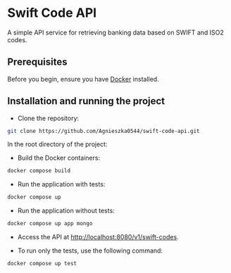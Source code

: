 # Swift Code API

A simple API service for retrieving banking data based on SWIFT and ISO2 codes.

## Prerequisites

Before you begin, ensure you have [Docker](https://docs.docker.com/compose/install/) installed.

## Installation and running the project

- Clone the repository:

```bash
git clone https://github.com/Agnieszka0544/swift-code-api.git
```

In the root directory of the project:

- Build the Docker containers:

```bash
docker compose build
```

- Run the application with tests:

```bash
docker compose up
```

- Run the application without tests:

```bash
docker compose up app mongo
```

- Access the API at <http://localhost:8080/v1/swift-codes>.

- To run only the tests, use the following command:

```bash
docker compose up test
```
